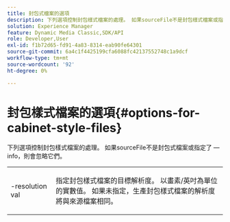 ```yaml
---
title: 封包式檔案的選項
description: 下列選項控制封包樣式檔案的處理。 如果sourceFile不是封包樣式檔案或指定了 — info，則會忽略它們。
solution: Experience Manager
feature: Dynamic Media Classic,SDK/API
role: Developer,User
exl-id: f1b72d65-fd91-4a83-8314-eab90fe64301
source-git-commit: 6a4c1f4425199cfa6088fc42137552748c1a9dcf
workflow-type: tm+mt
source-wordcount: '92'
ht-degree: 0%

---
```


# 封包樣式檔案的選項{#options-for-cabinet-style-files}

下列選項控制封包樣式檔案的處理。 如果sourceFile不是封包式檔案或指定了 — info，則會忽略它們。

<table id="simpletable_332B78DDEB6540708844AB54AE321F9B"> 
 <tr class="strow"> 
  <td class="stentry"> <p><span class="codeph">-resolution <span class="varname"> val</span></span> </p> </td> 
  <td class="stentry"> <p>指定封包樣式檔案的目標解析度。 以畫素/英吋為單位的實數值。 如果未指定，生產封包樣式檔案的解析度將與來源檔案相同。 </p></td> 
 </tr> 
</table>
